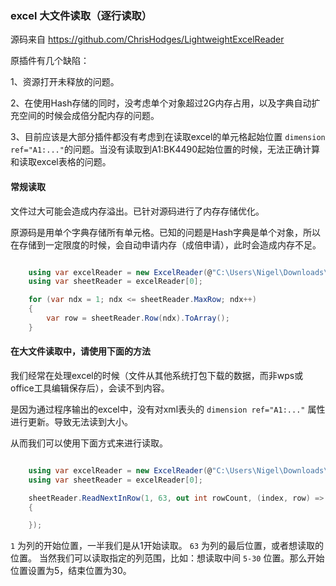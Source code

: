 ﻿
### excel 大文件读取（逐行读取）

源码来自  https://github.com/ChrisHodges/LightweightExcelReader

原插件有几个缺陷：

1、资源打开未释放的问题。

2、在使用Hash存储的同时，没考虑单个对象超过2G内存占用，以及字典自动扩充空间的时候会成倍分配内存的问题。

3、目前应该是大部分插件都没有考虑到在读取excel的单元格起始位置 `dimension ref="A1:..."`的问题。当没有读取到A1:BK4490起始位置的时候，无法正确计算和读取excel表格的问题。



#### 常规读取

文件过大可能会造成内存溢出。已针对源码进行了内存存储优化。

原源码是用单个字典存储所有单元格。已知的问题是Hash字典是单个对象，所以在存储到一定限度的时候，会自动申请内存（成倍申请），此时会造成内存不足。

```csharp

    using var excelReader = new ExcelReader(@"C:\Users\Nigel\Downloads\1.xlsx");
    using var sheetReader = excelReader[0];

    for (var ndx = 1; ndx <= sheetReader.MaxRow; ndx++)
    {
        var row = sheetReader.Row(ndx).ToArray();
    }

```

#### 在大文件读取中，请使用下面的方法

我们经常在处理excel的时候（文件从其他系统打包下载的数据，而非wps或office工具编辑保存后），会读不到内容。

是因为通过程序输出的excel中，没有对xml表头的 `dimension ref="A1:..."` 属性进行更新。导致无法读到大小。

从而我们可以使用下面方式来进行读取。

```csharp

    using var excelReader = new ExcelReader(@"C:\Users\Nigel\Downloads\1.xlsx");
    using var sheetReader = excelReader[0];

    sheetReader.ReadNextInRow(1, 63, out int rowCount, (index, row) =>
    {

    });

```
` 1 ` 为列的开始位置，一半我们是从1开始读取。
` 63 ` 为列的最后位置，或者想读取的位置。
当然我们可以读取指定的列范围，比如：想读取中间 `5-30` 位置。那么开始位置设置为5，结束位置为30。
